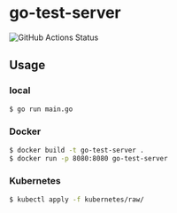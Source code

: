 # go-test-server

![GitHub Actions Status](https://github.com/grimoh/go-test-server/actions/workflows/push.yaml/badge.svg)

## Usage
### local

```sh
$ go run main.go
```

### Docker

```sh
$ docker build -t go-test-server .
$ docker run -p 8080:8080 go-test-server
```

### Kubernetes

```sh
$ kubectl apply -f kubernetes/raw/
```
